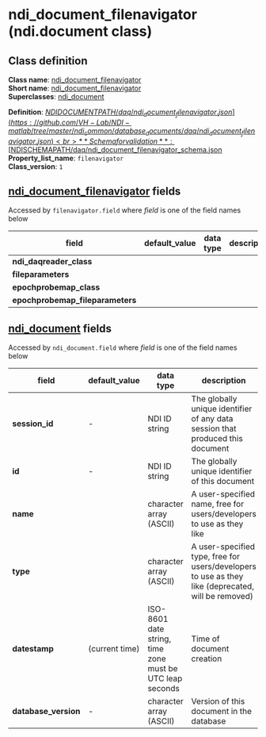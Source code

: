 # ndi_document_filenavigator (ndi.document class)

## Class definition

**Class name**: [ndi_document_filenavigator](ndi_document_filenavigator.md)<br>
**Short name**: [ndi_document_filenavigator](ndi_document_filenavigator.md)<br>
**Superclasses**: [ndi_document](../ndi_document.md)

**Definition**: [$NDIDOCUMENTPATH/daq/ndi_document_filenavigator.json](https://github.com/VH-Lab/NDI-matlab/tree/master/ndi_common/database_documents/daq/ndi_document_filenavigator.json)<br>
**Schema for validation**: [$NDISCHEMAPATH/daq/ndi_document_filenavigator_schema.json](https://github.com/VH-Lab/NDI-matlab/tree/master/ndi_common/schema_documents/daq/ndi_document_filenavigator_schema.json)<br>
**Property_list_name**: `filenavigator`<br>
**Class_version**: `1`<br>


## [ndi_document_filenavigator](ndi_document_filenavigator.md) fields

Accessed by `filenavigator.field` where *field* is one of the field names below

| field | default_value | data type | description |
| --- | --- | --- | --- |
| **ndi_daqreader_class** |  |  |  |
| **fileparameters** |  |  |  |
| **epochprobemap_class** |  |  |  |
| **epochprobemap_fileparameters** |  |  |  |


## [ndi_document](../ndi_document.md) fields

Accessed by `ndi_document.field` where *field* is one of the field names below

| field | default_value | data type | description |
| --- | --- | --- | --- |
| **session_id** | - | NDI ID string | The globally unique identifier of any data session that produced this document |
| **id** | - | NDI ID string | The globally unique identifier of this document |
| **name** |  | character array (ASCII) | A user-specified name, free for users/developers to use as they like |
| **type** |  | character array (ASCII) | A user-specified type, free for users/developers to use as they like (deprecated, will be removed) |
| **datestamp** | (current time) | ISO-8601 date string, time zone must be UTC leap seconds | Time of document creation |
| **database_version** | - | character array (ASCII) | Version of this document in the database |


